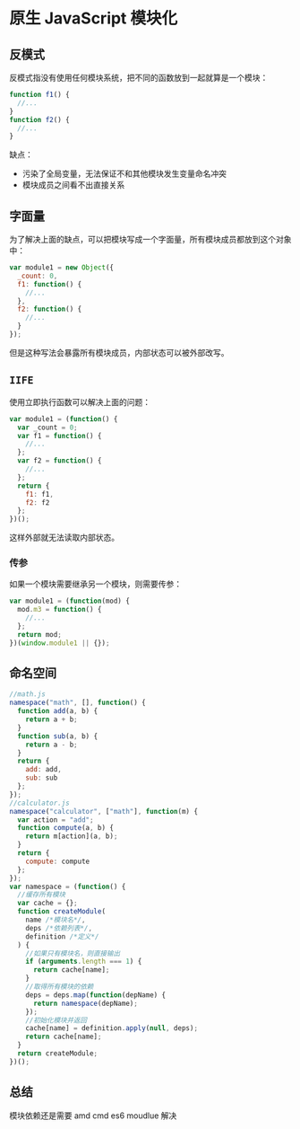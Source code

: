 # 原生 JavaScript 模块化

## 反模式

反模式指没有使用任何模块系统，把不同的函数放到一起就算是一个模块：

```js
function f1() {
  //...
}
function f2() {
  //...
}
```

缺点：

- 污染了全局变量，无法保证不和其他模块发生变量命名冲突
- 模块成员之间看不出直接关系

## 字面量

为了解决上面的缺点，可以把模块写成一个字面量，所有模块成员都放到这个对象中：

```js
var module1 = new Object({
  _count: 0,
  f1: function() {
    //...
  },
  f2: function() {
    //...
  }
});
```

但是这种写法会暴露所有模块成员，内部状态可以被外部改写。

## `IIFE`

使用立即执行函数可以解决上面的问题：

```js
var module1 = (function() {
  var _count = 0;
  var f1 = function() {
    //...
  };
  var f2 = function() {
    //...
  };
  return {
    f1: f1,
    f2: f2
  };
})();
```

这样外部就无法读取内部状态。

### 传参

如果一个模块需要继承另一个模块，则需要传参：

```js
var module1 = (function(mod) {
  mod.m3 = function() {
    //...
  };
  return mod;
})(window.module1 || {});
```

## 命名空间

```js
//math.js
namespace("math", [], function() {
  function add(a, b) {
    return a + b;
  }
  function sub(a, b) {
    return a - b;
  }
  return {
    add: add,
    sub: sub
  };
});
//calculator.js
namespace("calculator", ["math"], function(m) {
  var action = "add";
  function compute(a, b) {
    return m[action](a, b);
  }
  return {
    compute: compute
  };
});
var namespace = (function() {
  //缓存所有模块
  var cache = {};
  function createModule(
    name /*模块名*/,
    deps /*依赖列表*/,
    definition /*定义*/
  ) {
    //如果只有模块名，则直接输出
    if (arguments.length === 1) {
      return cache[name];
    }
    //取得所有模块的依赖
    deps = deps.map(function(depName) {
      return namespace(depName);
    });
    //初始化模块并返回
    cache[name] = definition.apply(null, deps);
    return cache[name];
  }
  return createModule;
})();
```

## 总结

模块依赖还是需要 amd cmd es6 moudlue 解决
